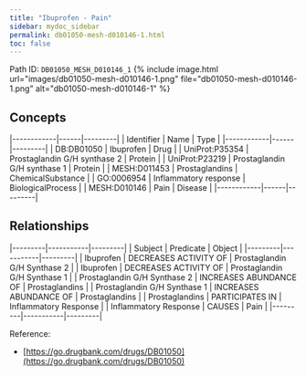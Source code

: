 ```yaml
---
title: "Ibuprofen - Pain"
sidebar: mydoc_sidebar
permalink: db01050-mesh-d010146-1.html
toc: false 
---
```



Path ID: `DB01050_MESH_D010146_1`
{% include image.html url="images/db01050-mesh-d010146-1.png" file="db01050-mesh-d010146-1.png" alt="db01050-mesh-d010146-1" %}

## Concepts

|------------|------|---------|
| Identifier | Name | Type    |
|------------|------|---------|
| DB:DB01050 | Ibuprofen | Drug |
| UniProt:P35354 | Prostaglandin G/H synthase 2 | Protein |
| UniProt:P23219 | Prostaglandin G/H synthase 1 | Protein |
| MESH:D011453 | Prostaglandins | ChemicalSubstance |
| GO:0006954 | Inflammatory response | BiologicalProcess |
| MESH:D010146 | Pain | Disease |
|------------|------|---------|

## Relationships

|---------|-----------|---------|
| Subject | Predicate | Object  |
|---------|-----------|---------|
| Ibuprofen | DECREASES ACTIVITY OF | Prostaglandin G/H Synthase 2 |
| Ibuprofen | DECREASES ACTIVITY OF | Prostaglandin G/H Synthase 1 |
| Prostaglandin G/H Synthase 2 | INCREASES ABUNDANCE OF | Prostaglandins |
| Prostaglandin G/H Synthase 1 | INCREASES ABUNDANCE OF | Prostaglandins |
| Prostaglandins | PARTICIPATES IN | Inflammatory Response |
| Inflammatory Response | CAUSES | Pain |
|---------|-----------|---------|

Reference: 
  - [https://go.drugbank.com/drugs/DB01050](https://go.drugbank.com/drugs/DB01050)
